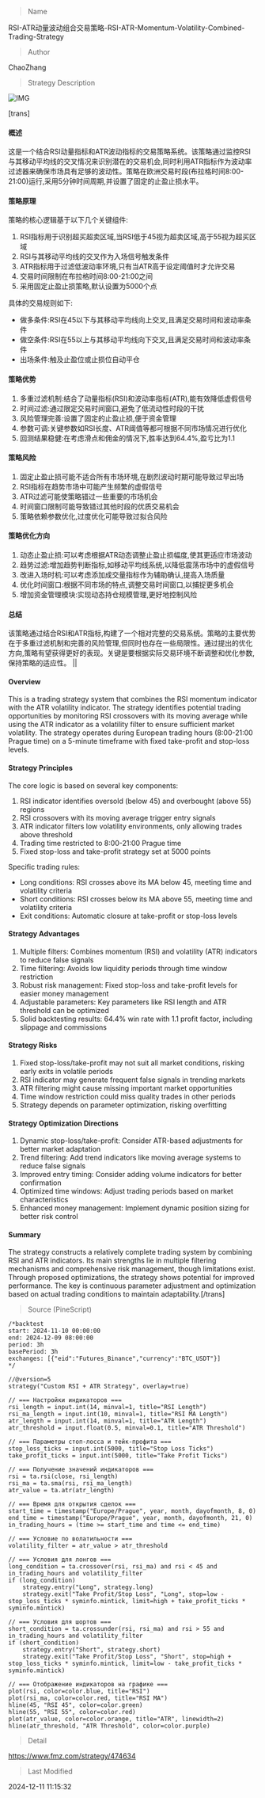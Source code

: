
> Name

RSI-ATR动量波动组合交易策略-RSI-ATR-Momentum-Volatility-Combined-Trading-Strategy

> Author

ChaoZhang

> Strategy Description

![IMG](https://www.fmz.com/upload/asset/1056cf5b5e673f4bd71.png)

[trans]
#### 概述
这是一个结合RSI动量指标和ATR波动指标的交易策略系统。该策略通过监控RSI与其移动平均线的交叉情况来识别潜在的交易机会,同时利用ATR指标作为波动率过滤器来确保市场具有足够的波动性。策略在欧洲交易时段(布拉格时间8:00-21:00)运行,采用5分钟时间周期,并设置了固定的止盈止损水平。

#### 策略原理
策略的核心逻辑基于以下几个关键组件:
1. RSI指标用于识别超买超卖区域,当RSI低于45视为超卖区域,高于55视为超买区域
2. RSI与其移动平均线的交叉作为入场信号触发条件
3. ATR指标用于过滤低波动率环境,只有当ATR高于设定阈值时才允许交易
4. 交易时间限制在布拉格时间8:00-21:00之间
5. 采用固定止盈止损策略,默认设置为5000个点

具体的交易规则如下:
- 做多条件:RSI在45以下与其移动平均线向上交叉,且满足交易时间和波动率条件
- 做空条件:RSI在55以上与其移动平均线向下交叉,且满足交易时间和波动率条件
- 出场条件:触及止盈位或止损位自动平仓

#### 策略优势
1. 多重过滤机制:结合了动量指标(RSI)和波动率指标(ATR),能有效降低虚假信号
2. 时间过滤:通过限定交易时间窗口,避免了低流动性时段的干扰
3. 风险管理完善:设置了固定的止盈止损,便于资金管理
4. 参数可调:关键参数如RSI长度、ATR阈值等都可根据不同市场情况进行优化
5. 回测结果稳健:在考虑滑点和佣金的情况下,胜率达到64.4%,盈亏比为1.1

#### 策略风险
1. 固定止盈止损可能不适合所有市场环境,在剧烈波动时期可能导致过早出场
2. RSI指标在趋势市场中可能产生频繁的虚假信号
3. ATR过滤可能使策略错过一些重要的市场机会
4. 时间窗口限制可能导致错过其他时段的优质交易机会
5. 策略依赖参数优化,过度优化可能导致过拟合风险

#### 策略优化方向
1. 动态止盈止损:可以考虑根据ATR动态调整止盈止损幅度,使其更适应市场波动
2. 趋势过滤:增加趋势判断指标,如移动平均线系统,以降低震荡市场中的虚假信号
3. 改进入场时机:可以考虑添加成交量指标作为辅助确认,提高入场质量
4. 优化时间窗口:根据不同市场的特点,调整交易时间窗口,以捕捉更多机会
5. 增加资金管理模块:实现动态持仓规模管理,更好地控制风险

#### 总结
该策略通过结合RSI和ATR指标,构建了一个相对完整的交易系统。策略的主要优势在于多重过滤机制和完善的风险管理,但同时也存在一些局限性。通过提出的优化方向,策略有望获得更好的表现。关键是要根据实际交易环境不断调整和优化参数,保持策略的适应性。 ||

#### Overview
This is a trading strategy system that combines the RSI momentum indicator with the ATR volatility indicator. The strategy identifies potential trading opportunities by monitoring RSI crossovers with its moving average while using the ATR indicator as a volatility filter to ensure sufficient market volatility. The strategy operates during European trading hours (8:00-21:00 Prague time) on a 5-minute timeframe with fixed take-profit and stop-loss levels.

#### Strategy Principles
The core logic is based on several key components:
1. RSI indicator identifies oversold (below 45) and overbought (above 55) regions
2. RSI crossovers with its moving average trigger entry signals
3. ATR indicator filters low volatility environments, only allowing trades above threshold
4. Trading time restricted to 8:00-21:00 Prague time
5. Fixed stop-loss and take-profit strategy set at 5000 points

Specific trading rules:
- Long conditions: RSI crosses above its MA below 45, meeting time and volatility criteria
- Short conditions: RSI crosses below its MA above 55, meeting time and volatility criteria
- Exit conditions: Automatic closure at take-profit or stop-loss levels

#### Strategy Advantages
1. Multiple filters: Combines momentum (RSI) and volatility (ATR) indicators to reduce false signals
2. Time filtering: Avoids low liquidity periods through time window restriction
3. Robust risk management: Fixed stop-loss and take-profit levels for easier money management
4. Adjustable parameters: Key parameters like RSI length and ATR threshold can be optimized
5. Solid backtesting results: 64.4% win rate with 1.1 profit factor, including slippage and commissions

#### Strategy Risks
1. Fixed stop-loss/take-profit may not suit all market conditions, risking early exits in volatile periods
2. RSI indicator may generate frequent false signals in trending markets
3. ATR filtering might cause missing important market opportunities
4. Time window restriction could miss quality trades in other periods
5. Strategy depends on parameter optimization, risking overfitting

#### Strategy Optimization Directions
1. Dynamic stop-loss/take-profit: Consider ATR-based adjustments for better market adaptation
2. Trend filtering: Add trend indicators like moving average systems to reduce false signals
3. Improved entry timing: Consider adding volume indicators for better confirmation
4. Optimized time windows: Adjust trading periods based on market characteristics
5. Enhanced money management: Implement dynamic position sizing for better risk control

#### Summary
The strategy constructs a relatively complete trading system by combining RSI and ATR indicators. Its main strengths lie in multiple filtering mechanisms and comprehensive risk management, though limitations exist. Through proposed optimizations, the strategy shows potential for improved performance. The key is continuous parameter adjustment and optimization based on actual trading conditions to maintain adaptability.[/trans]



> Source (PineScript)

``` pinescript
/*backtest
start: 2024-11-10 00:00:00
end: 2024-12-09 08:00:00
period: 3h
basePeriod: 3h
exchanges: [{"eid":"Futures_Binance","currency":"BTC_USDT"}]
*/

//@version=5
strategy("Custom RSI + ATR Strategy", overlay=true)

// === Настройки индикаторов ===
rsi_length = input.int(14, minval=1, title="RSI Length")
rsi_ma_length = input.int(10, minval=1, title="RSI MA Length")
atr_length = input.int(14, minval=1, title="ATR Length")
atr_threshold = input.float(0.5, minval=0.1, title="ATR Threshold")

// === Параметры стоп-лосса и тейк-профита ===
stop_loss_ticks = input.int(5000, title="Stop Loss Ticks")
take_profit_ticks = input.int(5000, title="Take Profit Ticks")

// === Получение значений индикаторов ===
rsi = ta.rsi(close, rsi_length)
rsi_ma = ta.sma(rsi, rsi_ma_length)
atr_value = ta.atr(atr_length)

// === Время для открытия сделок ===
start_time = timestamp("Europe/Prague", year, month, dayofmonth, 8, 0)
end_time = timestamp("Europe/Prague", year, month, dayofmonth, 21, 0)
in_trading_hours = (time >= start_time and time <= end_time)

// === Условие по волатильности ===
volatility_filter = atr_value > atr_threshold

// === Условия для лонгов ===
long_condition = ta.crossover(rsi, rsi_ma) and rsi < 45 and in_trading_hours and volatility_filter
if (long_condition)
    strategy.entry("Long", strategy.long)
    strategy.exit("Take Profit/Stop Loss", "Long", stop=low - stop_loss_ticks * syminfo.mintick, limit=high + take_profit_ticks * syminfo.mintick)

// === Условия для шортов ===
short_condition = ta.crossunder(rsi, rsi_ma) and rsi > 55 and in_trading_hours and volatility_filter
if (short_condition)
    strategy.entry("Short", strategy.short)
    strategy.exit("Take Profit/Stop Loss", "Short", stop=high + stop_loss_ticks * syminfo.mintick, limit=low - take_profit_ticks * syminfo.mintick)

// === Отображение индикаторов на графике ===
plot(rsi, color=color.blue, title="RSI")
plot(rsi_ma, color=color.red, title="RSI MA")
hline(45, "RSI 45", color=color.green)
hline(55, "RSI 55", color=color.red)
plot(atr_value, color=color.orange, title="ATR", linewidth=2)
hline(atr_threshold, "ATR Threshold", color=color.purple)

```

> Detail

https://www.fmz.com/strategy/474634

> Last Modified

2024-12-11 11:15:32
